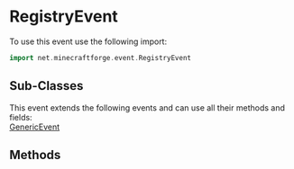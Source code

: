 # RegistryEvent

To use this event use the following import:
```groovy
import net.minecraftforge.event.RegistryEvent
```

## Sub-Classes
This event extends the following events and can use all their methods and fields: <br>
[GenericEvent](generic_event.md)

## Methods
